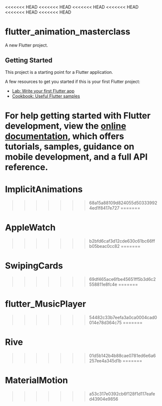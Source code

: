 <<<<<<< HEAD
<<<<<<< HEAD
<<<<<<< HEAD
<<<<<<< HEAD
<<<<<<< HEAD
<<<<<<< HEAD
# flutter_animation_masterclass

A new Flutter project.

## Getting Started

This project is a starting point for a Flutter application.

A few resources to get you started if this is your first Flutter project:

- [Lab: Write your first Flutter app](https://docs.flutter.dev/get-started/codelab)
- [Cookbook: Useful Flutter samples](https://docs.flutter.dev/cookbook)

For help getting started with Flutter development, view the
[online documentation](https://docs.flutter.dev/), which offers tutorials,
samples, guidance on mobile development, and a full API reference.
=======
# ImplicitAnimations
>>>>>>> 68a15a88109d824055d503339924ed1f8417e727
=======
# AppleWatch
>>>>>>> b2bfd6caf3d12cde630c61bc66ffb05beac0cc82
=======
# SwipingCards
>>>>>>> 69df465ace6fbe45651ff5b3d6c2558811e8fc4e
=======
# flutter_MusicPlayer
>>>>>>> 54482c33b7eefa3a0ca0004cad0014e78d364c75
=======
# Rive
>>>>>>> 01d5b142b4b88cae0781ed6e6a6257ee4a345d1b
=======
# MaterialMotion
>>>>>>> a53c317e0392cb6f128f1d117eafed43904e9856
